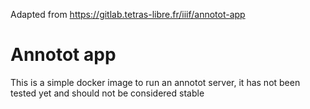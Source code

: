 Adapted from https://gitlab.tetras-libre.fr/iiif/annotot-app

# Annotot app

This is a simple docker image to run an annotot server, it has not been tested yet and should not be considered stable
